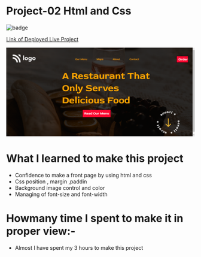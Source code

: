 # Project-02 Html and Css

![badge](https://img.shields.io/badge/<LABEL>-<MESSAGE>-<COLOR>)

[Link of Deployed Live Project](https://trendingpage2025.netlify.app/)

![image](./view.png)

# What I learned to make this project

- Confidence to make a front page by using html and css
- Css position , margin ,paddin 
- Background image control and color
- Managing of font-size and font-width

# Howmany time I spent to make it in proper view:-

- Almost I have spent my 3 hours to make this project